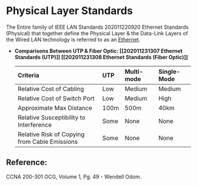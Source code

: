 # Physical Layer Standards

The Entire family of IEEE LAN Standards 202011220920 Ethernet Standards \(Physical\) that together define the Physical Layer & the Data-Link Layers of the Wired LAN technology is referred to as an [Ethernet](untitled-20.md).

* **Comparisons Between UTP & Fiber Optic: \[\[202011231307 Ethernet Standards \(UTP\)\]\] \[\[202011231308 Ethernet Standards \(Fiber Optic\)\]\]**

  | Criteria | UTP | Multi-mode | Single-Mode |
  | :--- | :--- | :--- | :--- |
  | Relative Cost of Cabling | Low | Medium | Medium |
  | Relative Cost of Switch Port | Low | Medium | High |
  | Approximate Max Distance | 100m | 500m | 40km |
  | Relative Susceptibility to Interference | Some | None | None |
  | Relative Risk of Copying from Cable Emissions | Some | None | None |

## Reference:

CCNA 200-301 OCG, Volume 1, Pg. 49 - Wendell Odom.

